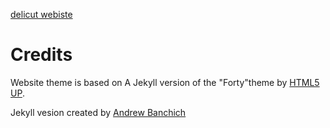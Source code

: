 [delicut webiste](https://www.delicut.es/ "Delicut website")


# Credits

Website theme is based on A Jekyll version of the "Forty"theme by [HTML5 UP](https://html5up.net/).

Jekyll vesion created by [Andrew Banchich](https://github.com/andrewbanchich)
